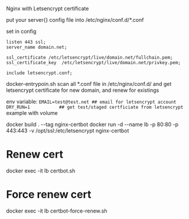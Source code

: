 Nginx with Letsencrypt certificate

put your server{} config file into /etc/nginx/conf.d/*.conf

set in config

```
listen 443 ssl;
server_name domain.net;

ssl_certificate /etc/letsencrypt/live/domain.net/fullchain.pem;
ssl_certificate_key  /etc/letsencrypt/live/domain.net/privkey.pem;

include letsencrypt.conf;
```

docker-entrypoin.sh scan all *.conf file in /etc/nginx/conf.d/ and get letsencrypt certificate for new domain, and renew for existings

env variable:
`
EMAIL=test@test.net ## email for letsencrypt account
DRY_RUN=1           ## get test/staged certficiate from letsencrypt
`
example with volume

docker build . --tag nginx-certbot
docker run -d --name lb -p 80:80 -p 443:443 -v /opt/ssl:/etc/letsencrypt nginx-certbot

# Renew cert
docker exec -it lb certbot.sh

# Force renew cert
docker exec -it lb certbot-force-renew.sh
